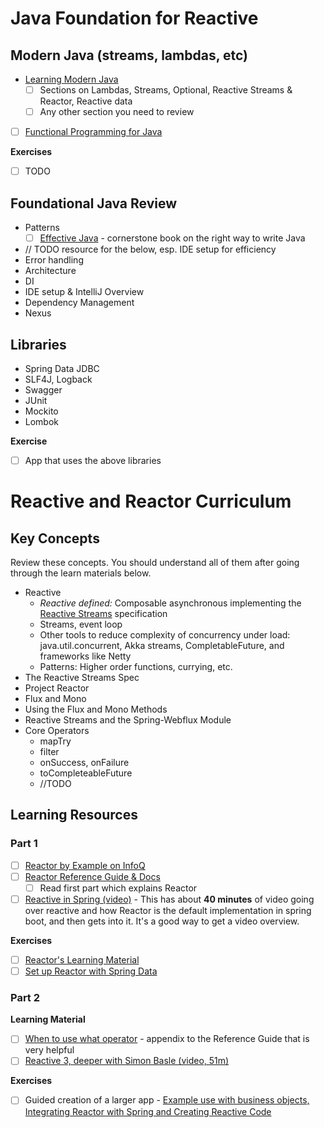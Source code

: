 # Java Foundation for Reactive

## Modern Java (streams, lambdas, etc)

- [Learning Modern Java](https://learning.oreilly.com/videos/learning-modern-java/9780134383613?autoplay=false)
  - [ ] Sections on Lambdas, Streams, Optional, Reactive Streams & Reactor, Reactive data
  - [ ] Any other section you need to review
- [ ] [Functional Programming for Java](https://learning.oreilly.com/videos/functional-programming-for/9780134778235?autoplay=false)

**Exercises**
- [ ] TODO
    
## Foundational Java Review

- Patterns
  - [ ] [Effective Java](https://learning.oreilly.com/library/view/effective-java-2nd/9780137150021/) - cornerstone book on the right way to write Java
- // TODO resource for the below, esp. IDE setup for efficiency
- Error handling
- Architecture
- DI
- IDE setup & IntelliJ Overview
- Dependency Management
- Nexus
    
## Libraries

- Spring Data JDBC
- SLF4J, Logback
- Swagger
- JUnit
- Mockito
- Lombok

**Exercise**

- [ ] App that uses the above libraries

# Reactive and Reactor Curriculum
  
## Key Concepts

Review these concepts. You should understand all of them after going through the learn materials below.

- Reactive
    - *Reactive defined:* Composable asynchronous implementing the [Reactive Streams](http://www.reactive-streams.org/) specification
    - Streams, event loop
    - Other tools to reduce complexity of concurrency under load: java.util.concurrent, Akka streams, CompletableFuture, and frameworks like Netty
    - Patterns: Higher order functions, currying, etc.
- The Reactive Streams Spec
- Project Reactor
- Flux and Mono
- Using the Flux and Mono Methods
- Reactive Streams and the Spring-Webflux Module
- Core Operators
    - mapTry
    - filter
    - onSuccess, onFailure
    - toCompleteableFuture
    - //TODO

## Learning Resources

### Part 1 

- [ ] [Reactor by Example on InfoQ](https://www.infoq.com/articles/reactor-by-example)
- [ ] [Reactor Reference Guide & Docs](https://projectreactor.io/docs/core/release/reference/)
    - [ ] Read first part which explains Reactor
- [ ] [Reactive in Spring (video)](https://learning.oreilly.com/videos/reactive-spring/9781492025733/9781492025733-video317125) - This has about **40 minutes** of video going over reactive and how Reactor is the default implementation in spring boot, and then gets into it. It's a good way to get a video overview.

**Exercises**

- [ ] [Reactor's Learning Material](https://projectreactor.io/learn)
- [ ] [Set up Reactor with Spring Data](https://spring.io/blog/2016/11/28/going-reactive-with-spring-data)

### Part 2

**Learning Material**

- [ ] [When to use what operator](https://projectreactor.io/docs/core/release/reference/index.html#which-operator) - appendix to the Reference Guide that is very helpful
- [ ] [Reactive 3, deeper with Simon Basle (video, 51m)](https://www.youtube.com/watch?v=WJK6chc7w3o)

**Exercises**

- [ ] Guided creation of a larger app - [Example use with business objects, Integrating Reactor with Spring and Creating Reactive Code](https://learning.oreilly.com/videos/spring-5-0-project/9781787284210/9781787284210-video5_1)

